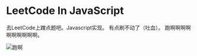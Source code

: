 # LeetCode In JavaScript
去LeetCode上蹭点题吧。Javascript实现。
有点刷不动了（吐血）。
跑啊啊啊啊啊啊啊啊啊啊。

![跑啊](https://raw.githubusercontent.com/C1erman/Graph-bed/master/imgs/1st/one1.jpg)

